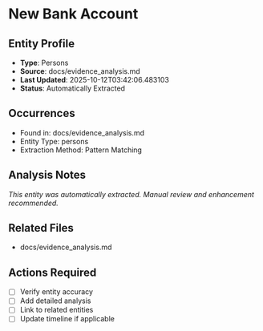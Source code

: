 # New Bank Account

## Entity Profile
- **Type**: Persons
- **Source**: docs/evidence_analysis.md
- **Last Updated**: 2025-10-12T03:42:06.483103
- **Status**: Automatically Extracted

## Occurrences
- Found in: docs/evidence_analysis.md
- Entity Type: persons
- Extraction Method: Pattern Matching

## Analysis Notes
*This entity was automatically extracted. Manual review and enhancement recommended.*

## Related Files
- docs/evidence_analysis.md

## Actions Required
- [ ] Verify entity accuracy
- [ ] Add detailed analysis
- [ ] Link to related entities
- [ ] Update timeline if applicable
